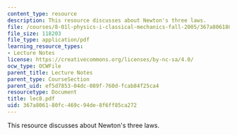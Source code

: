 ```yaml
---
content_type: resource
description: This resource discusses about Newton's three laws.
file: /courses/8-01l-physics-i-classical-mechanics-fall-2005/367a806180fc469c94de8f6ff85ca272_lec8.pdf
file_size: 118203
file_type: application/pdf
learning_resource_types:
- Lecture Notes
license: https://creativecommons.org/licenses/by-nc-sa/4.0/
ocw_type: OCWFile
parent_title: Lecture Notes
parent_type: CourseSection
parent_uid: ef5d7853-04dc-089f-760d-fcab84f25ca4
resourcetype: Document
title: lec8.pdf
uid: 367a8061-80fc-469c-94de-8f6ff85ca272
---
```

This resource discusses about Newton's three laws.